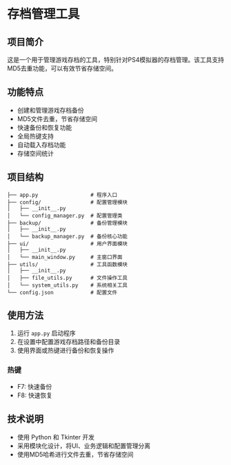 # 存档管理工具

## 项目简介

这是一个用于管理游戏存档的工具，特别针对PS4模拟器的存档管理。该工具支持MD5去重功能，可以有效节省存储空间。

## 功能特点

- 创建和管理游戏存档备份
- MD5文件去重，节省存储空间
- 快速备份和恢复功能
- 全局热键支持
- 自动载入存档功能
- 存储空间统计

## 项目结构

```
├── app.py                 # 程序入口
├── config/                # 配置管理模块
│   ├── __init__.py
│   └── config_manager.py  # 配置管理类
├── backup/                # 备份管理模块
│   ├── __init__.py
│   └── backup_manager.py  # 备份核心功能
├── ui/                    # 用户界面模块
│   ├── __init__.py
│   └── main_window.py     # 主窗口界面
├── utils/                 # 工具函数模块
│   ├── __init__.py
│   ├── file_utils.py      # 文件操作工具
│   └── system_utils.py    # 系统相关工具
└── config.json            # 配置文件
```

## 使用方法

1. 运行 `app.py` 启动程序
2. 在设置中配置游戏存档路径和备份目录
3. 使用界面或热键进行备份和恢复操作

### 热键

- F7: 快速备份
- F8: 快速恢复

## 技术说明

- 使用 Python 和 Tkinter 开发
- 采用模块化设计，将UI、业务逻辑和配置管理分离
- 使用MD5哈希进行文件去重，节省存储空间